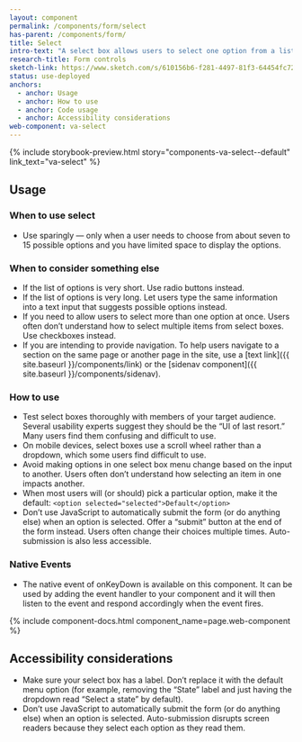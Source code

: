 ```yaml
---
layout: component
permalink: /components/form/select
has-parent: /components/form/
title: Select
intro-text: "A select box allows users to select one option from a list."
research-title: Form controls
sketch-link: https://www.sketch.com/s/610156b6-f281-4497-81f3-64454fc72156/p/93AD583C-43C8-40A6-9363-36D3CC2C2AAD
status: use-deployed
anchors:
  - anchor: Usage
  - anchor: How to use
  - anchor: Code usage
  - anchor: Accessibility considerations
web-component: va-select
---
```


{% include storybook-preview.html story="components-va-select--default" link_text="va-select" %}

## Usage

### When to use select

- Use sparingly — only when a user needs to choose from about seven to 15 possible options and you have limited space to display the options.

### When to consider something else

- If the list of options is very short. Use radio buttons instead.
- If the list of options is very long. Let users type the same information into a text input that suggests possible options instead.
- If you need to allow users to select more than one option at once. Users often don’t understand how to select multiple items from select boxes. Use checkboxes instead.
- If you are intending to provide navigation. To help users navigate to a section on the same page or another page in the site, use a [text link]({{ site.baseurl }}/components/link) or the [sidenav component]({{ site.baseurl }}/components/sidenav).

### How to use

- Test select boxes thoroughly with members of your target audience. Several usability experts suggest they should be the “UI of last resort.” Many users find them confusing and difficult to use.
- On mobile devices, select boxes use a scroll wheel rather than a dropdown, which some users find difficult to use.
- Avoid making options in one select box menu change based on the input to another. Users often don’t understand how selecting an item in one impacts another.
- When most users will (or should) pick a particular option, make it the default: `<option selected="selected">Default</option>`
- Don’t use JavaScript to automatically submit the form (or do anything else) when an option is selected. Offer a “submit” button at the end of the form instead. Users often change their choices multiple times. Auto-submission is also less accessible.

### Native Events

- The native event of onKeyDown is available on this component. It can be used by adding the event handler to your component and it will then listen to the event and respond accordingly when the event fires.

{% include component-docs.html component_name=page.web-component %}

## Accessibility considerations

- Make sure your select box has a label. Don’t replace it with the default menu option (for example, removing the “State” label and just having the dropdown read “Select a state” by default).
- Don’t use JavaScript to automatically submit the form (or do anything else) when an option is selected. Auto-submission disrupts screen readers because they select each option as they read them.